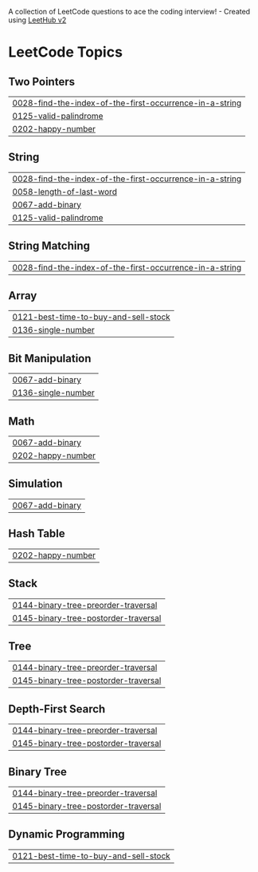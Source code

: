 A collection of LeetCode questions to ace the coding interview! - Created using [LeetHub v2](https://github.com/arunbhardwaj/LeetHub-2.0)
<!---LeetCode Topics Start-->
# LeetCode Topics
## Two Pointers
|  |
| ------- |
| [0028-find-the-index-of-the-first-occurrence-in-a-string](https://github.com/codie-kid/DSA/tree/master/0028-find-the-index-of-the-first-occurrence-in-a-string) |
| [0125-valid-palindrome](https://github.com/codie-kid/DSA/tree/master/0125-valid-palindrome) |
| [0202-happy-number](https://github.com/codie-kid/DSA/tree/master/0202-happy-number) |
## String
|  |
| ------- |
| [0028-find-the-index-of-the-first-occurrence-in-a-string](https://github.com/codie-kid/DSA/tree/master/0028-find-the-index-of-the-first-occurrence-in-a-string) |
| [0058-length-of-last-word](https://github.com/codie-kid/DSA/tree/master/0058-length-of-last-word) |
| [0067-add-binary](https://github.com/codie-kid/DSA/tree/master/0067-add-binary) |
| [0125-valid-palindrome](https://github.com/codie-kid/DSA/tree/master/0125-valid-palindrome) |
## String Matching
|  |
| ------- |
| [0028-find-the-index-of-the-first-occurrence-in-a-string](https://github.com/codie-kid/DSA/tree/master/0028-find-the-index-of-the-first-occurrence-in-a-string) |
## Array
|  |
| ------- |
| [0121-best-time-to-buy-and-sell-stock](https://github.com/codie-kid/DSA/tree/master/0121-best-time-to-buy-and-sell-stock) |
| [0136-single-number](https://github.com/codie-kid/DSA/tree/master/0136-single-number) |
## Bit Manipulation
|  |
| ------- |
| [0067-add-binary](https://github.com/codie-kid/DSA/tree/master/0067-add-binary) |
| [0136-single-number](https://github.com/codie-kid/DSA/tree/master/0136-single-number) |
## Math
|  |
| ------- |
| [0067-add-binary](https://github.com/codie-kid/DSA/tree/master/0067-add-binary) |
| [0202-happy-number](https://github.com/codie-kid/DSA/tree/master/0202-happy-number) |
## Simulation
|  |
| ------- |
| [0067-add-binary](https://github.com/codie-kid/DSA/tree/master/0067-add-binary) |
## Hash Table
|  |
| ------- |
| [0202-happy-number](https://github.com/codie-kid/DSA/tree/master/0202-happy-number) |
## Stack
|  |
| ------- |
| [0144-binary-tree-preorder-traversal](https://github.com/codie-kid/DSA/tree/master/0144-binary-tree-preorder-traversal) |
| [0145-binary-tree-postorder-traversal](https://github.com/codie-kid/DSA/tree/master/0145-binary-tree-postorder-traversal) |
## Tree
|  |
| ------- |
| [0144-binary-tree-preorder-traversal](https://github.com/codie-kid/DSA/tree/master/0144-binary-tree-preorder-traversal) |
| [0145-binary-tree-postorder-traversal](https://github.com/codie-kid/DSA/tree/master/0145-binary-tree-postorder-traversal) |
## Depth-First Search
|  |
| ------- |
| [0144-binary-tree-preorder-traversal](https://github.com/codie-kid/DSA/tree/master/0144-binary-tree-preorder-traversal) |
| [0145-binary-tree-postorder-traversal](https://github.com/codie-kid/DSA/tree/master/0145-binary-tree-postorder-traversal) |
## Binary Tree
|  |
| ------- |
| [0144-binary-tree-preorder-traversal](https://github.com/codie-kid/DSA/tree/master/0144-binary-tree-preorder-traversal) |
| [0145-binary-tree-postorder-traversal](https://github.com/codie-kid/DSA/tree/master/0145-binary-tree-postorder-traversal) |
## Dynamic Programming
|  |
| ------- |
| [0121-best-time-to-buy-and-sell-stock](https://github.com/codie-kid/DSA/tree/master/0121-best-time-to-buy-and-sell-stock) |
<!---LeetCode Topics End-->